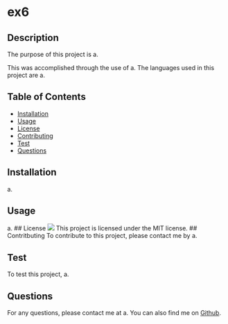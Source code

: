 # ex6

  ## Description
  The purpose of this project is a.

  This was accomplished through the use of a. The languages used in this project are a.

  ## Table of Contents
  - [Installation](#installation)
  - [Usage](#usage)
  - [License](#license)
  - [Contributing](#contritbuting)
  - [Test](#test)
  - [Questions](#questions)

  ## Installation
  a.

  ## Usage
  a.
    ## License
    <img src="https://img.shields.io/badge/License-MIT-yellow.svg"/>
    This project is licensed under the MIT license.
    ## Contritbuting
  To contribute to this project, please contact me by a.

  ## Test
  To test this project, a.

  ## Questions
  For any questions, please contact me at a. You can also find me on <a href="https://github.com/a">Github</a>.

  